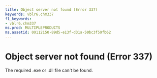 ```yaml
---
title: Object server not found (Error 337)
keywords: vblr6.chm337
f1_keywords:
- vblr6.chm337
ms.prod: MULTIPLEPRODUCTS
ms.assetid: 00112150-89d5-e13f-d31a-50bc3f50fb62
---
```



# Object server not found (Error 337)

The required .exe or .dll file can't be found.


